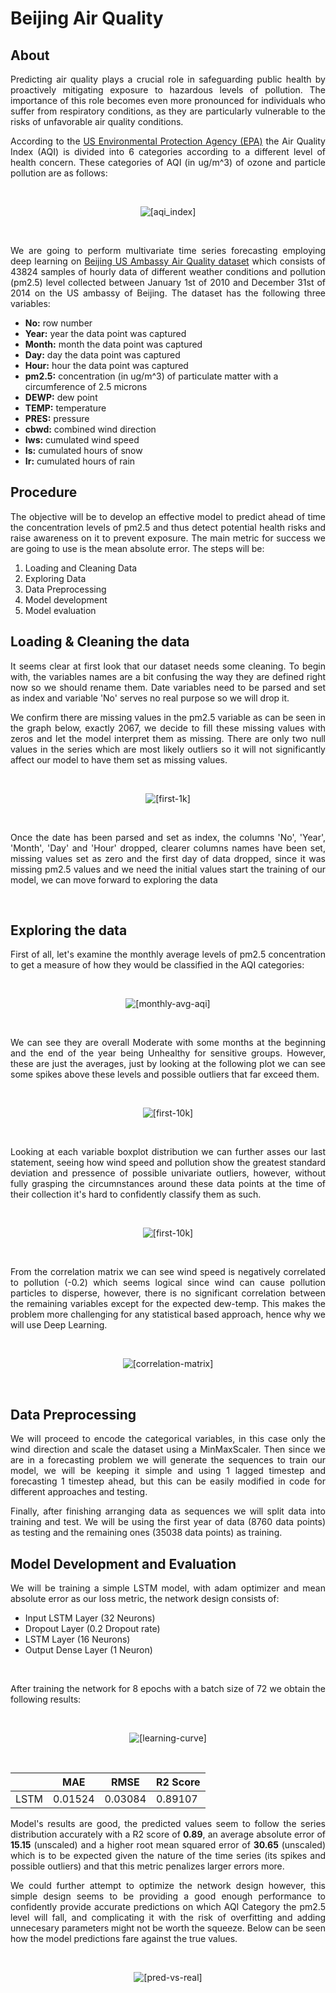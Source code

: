 # Beijing Air Quality
## About
<p align='justify'>Predicting air quality plays a crucial role in safeguarding public health by proactively mitigating exposure to hazardous levels of pollution. The importance of this role becomes even more pronounced for individuals who suffer from respiratory conditions, as they are particularly vulnerable to the risks of unfavorable air quality conditions.</p>

<p align='justify'>According to the <a href=https://www.airnow.gov/aqi/aqi-basics/>US Environmental Protection Agency (EPA)</a> the Air Quality Index (AQI) is divided into 6 categories according to a different level of health concern. These categories of AQI (in ug/m^3) of ozone and particle pollution are as follows:</p></br>

<p align="center">
  <img src="imgs/AQI_Index.jpg" alt="[aqi_index]">
</p></br>

<p align='justify'>We are going to perform multivariate time series forecasting employing deep learning on <a href=https://archive.ics.uci.edu/dataset/381/beijing+pm2+5+data>Beijing US Ambassy Air Quality dataset</a> which consists of 43824 samples of hourly data of different weather conditions and pollution (pm2.5) level collected between January 1st of 2010 and December 31st of 2014 on the US ambassy of Beijing. The dataset has the following three variables: </p>
<ul>
<li><b>No:</b> row number
<li><b>Year:</b> year the data point was captured
<li><b>Month:</b> month the data point was captured
<li><b>Day:</b> day the data point was captured
<li><b>Hour:</b> hour the data point was captured
<li><b>pm2.5:</b> concentration (in ug/m^3) of particulate matter with a circumference of 2.5 microns 
<li><b>DEWP:</b> dew point
<li><b>TEMP:</b> temperature
<li><b>PRES:</b> pressure
<li><b>cbwd:</b> combined wind direction
<li><b>Iws:</b> cumulated wind speed
<li><b>Is:</b> cumulated hours of snow
<li><b>Ir:</b> cumulated hours of rain
</ul>

## Procedure
<p align='justify'>The objective will be to develop an effective model to predict ahead of time the concentration levels of pm2.5 and thus detect potential health risks and raise awareness on it to prevent exposure. The main metric for success we are going to use is the mean absolute error.
The steps will be:
<ol>
<li>Loading and Cleaning Data
<li>Exploring Data
<li>Data Preprocessing
<li>Model development
<li>Model evaluation
</ol>
</p>

## Loading & Cleaning the data
<p align='justify'>It seems clear at first look that our dataset needs some cleaning. To begin with, the variables names are a bit confusing the way they are defined right now so we should rename them. Date variables need to be parsed and set as index and variable 'No' serves no real purpose so we will drop it.</p>

<p align='justify'>We confirm there are missing values in the pm2.5 variable as can be seen in the graph below, exactly 2067, we decide to fill these missing values with zeros and let the model interpret them as missing. There are only two null values in the series which are most likely outliers so it will not significantly affect our model to have them set as missing values.</p></br>

<p align="center">
  <img src="imgs/first-1k.png" alt="[first-1k]">
</p></br>

<p align='justify'>Once the date has been parsed and set as index, the columns 'No', 'Year', 'Month', 'Day' and 'Hour' dropped, clearer columns names have been set, missing values set as zero and the first day of data dropped, since it was missing pm2.5 values and we need the initial values start the training of our model, we can move forward to exploring the data</p></br>

## Exploring the data
<p align='justify'>First of all, let's examine the monthly average levels of pm2.5 concentration to get a measure of how they would be classified in the AQI categories:
</p></br>

<p align="center">
  <img src="imgs/monthly-avg-aqi.png" alt="[monthly-avg-aqi]">
</p></br>

<p align='justify'>We can see they are overall Moderate with some months at the beginning and the end of the year being Unhealthy for sensitive groups. However, these are just the averages, just by looking at the following plot we can see some spikes above these levels and possible outliers that far exceed them. 
</p></br>

<p align="center">
  <img src="imgs/first-10k.png" alt="[first-10k]">
</p></br>

<p align='justify'>Looking at each variable boxplot distribution we can further asses our last statement, seeing how wind speed and pollution show the greatest standard deviation and pressence of possible univariate outliers, however, without fully grasping the circumnstances around these data points at the time of their collection it's hard to confidently classify them as such.
</p></br>

<p align="center">
  <img src="imgs/boxplots.png" alt="[first-10k]">
</p></br>

<p align='justify'>From the correlation matrix we can see wind speed is negatively correlated to pollution (-0.2) which seems logical since wind can cause pollution particles to disperse, however, there is no significant correlation between the remaining variables except for the expected dew-temp. This makes the problem more challenging for any statistical based approach, hence why we will use Deep Learning.
</p></br>

<p align="center">
  <img src="imgs/correlation-matrix.png" alt="[correlation-matrix]">
</p></br>

## Data Preprocessing

<p align='justify'>We will proceed to encode the categorical variables, in this case only the wind direction and scale the dataset using a MinMaxScaler. Then since we are in a forecasting problem we will generate the sequences to train our model, we will be keeping it simple and using 1 lagged timestep and forecasting 1 timestep ahead, but this can be easily modified in code for different approaches and testing.</p>

<p align='justify'>Finally, after finishing arranging data as sequences we will split data into training and test. We will be using the first year of data (8760 data points) as testing and the remaining ones (35038 data points) as training.</p>

## Model Development and Evaluation

<p align='justify'>We will be training a simple LSTM model, with adam optimizer and mean absolute error as our loss metric, the network design consists of:
<ul>
<li>Input LSTM Layer (32 Neurons)
<li>Dropout Layer (0.2 Dropout rate)
<li>LSTM Layer (16 Neurons)
<li>Output Dense Layer (1 Neuron)
</ul>
</p></br>

<p align='justify'>After training the network for 8 epochs with a batch size of 72 we obtain the following results:</p></br>

<p align="center">
  <img src="imgs/learning-curve.png" alt="[learning-curve]">
</p></br>

<div align="center">

|  | MAE | RMSE | R2 Score |
|----------|----------|----------|----------|
| LSTM    | 0.01524  | 0.03084  | 0.89107  |

</div>

<p align='justify'>Model's results are good, the predicted values seem to follow the series distribution accurately with a R2 score of <b>0.89</b>, an average absolute error of <b>15.15</b> (unscaled) and a higher root mean squared error of <b>30.65</b> (unscaled) which is to be expected given the nature of the time series (its spikes and possible outliers) and that this metric penalizes larger errors more.</p>

<p align='justify'>We could further attempt to optimize the network design however, this simple design seems to be providing a good enough performance to confidently provide accurate predictions on which AQI Category the pm2.5 level will fall, and complicating it with the risk of overfitting and adding unnecesary parameters might not be worth the squeeze. Below can be seen how the model predictions fare against the true values.</p></br>

<p align="center">
  <img src="imgs/pred-vs-real.png" alt="[pred-vs-real]">
</p></br>
